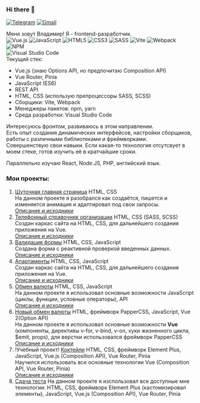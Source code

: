 ### Hi there 👋
[![Telegram](https://img.shields.io/badge/Telegram-2CA5E0?style=for-the-badge&logo=telegram&logoColor=white)](https://t.me/dunaevvk)
[![Gmail](https://img.shields.io/badge/Gmail-D14836?style=for-the-badge&logo=gmail&logoColor=white)](mailto:dunaevvk@gmail.com)

Меня зовут Владимир! Я - frontend-разработчик.  
![Vue.js](https://img.shields.io/badge/vuejs-%2335495e.svg?style=for-the-badge&logo=vuedotjs&logoColor=%234FC08D)
![JavaScript](https://img.shields.io/badge/javascript-%23323330.svg?style=for-the-badge&logo=javascript&logoColor=%23F7DF1E)
![HTML5](https://img.shields.io/badge/html5-%23E34F26.svg?style=for-the-badge&logo=html5&logoColor=white)
![CSS3](https://img.shields.io/badge/css3-%231572B6.svg?style=for-the-badge&logo=css3&logoColor=white)
![SASS](https://img.shields.io/badge/SASS-hotpink.svg?style=for-the-badge&logo=SASS&logoColor=white)
![Vite](https://img.shields.io/badge/vite-%23646CFF.svg?style=for-the-badge&logo=vite&logoColor=white)
![Webpack](https://img.shields.io/badge/webpack-%238DD6F9.svg?style=for-the-badge&logo=webpack&logoColor=black)
![NPM](https://img.shields.io/badge/NPM-%23CB3837.svg?style=for-the-badge&logo=npm&logoColor=white)  
![Visual Studio Code](https://img.shields.io/badge/Visual%20Studio%20Code-0078d7.svg?style=for-the-badge&logo=visual-studio-code&logoColor=white)  
Текущий стек:  
- Vue.js (знаю Options API, но предпочитаю Composition API)
- Vue Router, Pinia
- JavaScript (ES6)
- REST API
- HTML, CSS (использую препроцессоры SASS, SCSS)
- Сборщики: Vite, Webpack
- Менеджеры пакетов: npm, yarn
- Среда разработки: Visual Studio Code

Интересуюсь фронтом, развиваюсь в этом направлении.  
Есть опыт создания динамических интерфейсов, настройки сборщиков, работы с различными библиотеками и фреймворками.  
Совершенствую свои навыки. Если какая-то технология отсутсвует в моем стеке, готов изучить её в кратчайшие сроки.

Параллельно изучаю React, Node.JS, PHP, английский язык.

### Мои проекты:  
1. [Шуточная главная страница](https://dunaevvk.github.io/Joke_spravochnik/)  HTML, CSS  
   На данном проекте я разобрался как создаётся, пишется и изменяется анимация и адаптировал под свои запросы.  
   [Описание и исходники](https://github.com/DunaevVK/Joke_spravochnik) 
2. [Телефонный справочник организации](https://dunaevvk.github.io/Spravochnik/) HTML, CSS (SASS, SCSS)  
   Создан каркас сайта на HTML, CSS, для дальнейшего создания приложения на Vue.  
    [Описание и исходники](https://github.com/DunaevVK/Spravochnik)
3. [Валидация формы](https://dunaevvk.github.io/Form_validation/) HTML, CSS, JavaScript  
   Создана форма с реактивной проверкой введенных данных.  
   [Описание и исходники](https://github.com/DunaevVK/Form_validation) 
4. [Апартаменты](https://dunaevvk.github.io/Apartment/) HTML, CSS, JavaScript  
   Создан каркас сайта на HTML, CSS, для дальнейшего создания приложения на Vue.  
    [Описание и исходники](https://github.com/DunaevVK/Apartment) 
5. [Обмен валюты](https://dunaevvk.github.io/Currency_function/) HTML, CSS, JavaScript  
   На данном проекте я использовал основные возможности JavaScript (циклы, функции, условные операторы), API   
     [Описание и исходники](https://github.com/DunaevVK/Currency_function)
6. [Новый обмен валюты](https://dunaevvk.github.io/Currency_Vue_PapperCSS/) HTML, фреймворк PapperCSS, JavaScript, Vue 2(Option API)  
   На данном проекте я использовал основные возможности **Vue** (компоненты, директивы v-for, v-bind, v-on, хуки жизненного цикла, $emit, props), для верстки использовался фреймворк PapperCSS  
  [Описание и исходники](https://github.com/DunaevVK/Currency_Vue_PapperCSS) 
7. !Учебный проект! [Коктейли](https://dunaevvk.github.io/cocktails/) HTML, CSS, фреймворк Element Plus, JavaScript, Vue.js (Composition API), Vue Router, Pinia  
   Научился использовать все основные технологии Vue (Composition API, Vue Router, Pinia)  
  [Описание и исходники](https://github.com/DunaevVK/cocktails)
8. [Сдача теста](https://dunaevvk.github.io/test/)
   На данном проекте я изспользовал все доступные мне технологии: HTML, CSS, фреймворк Element Plus (кастомизировал элементы), JavaScript, Vue.js (Composition API), Vue Router, Pinia  
  
  
